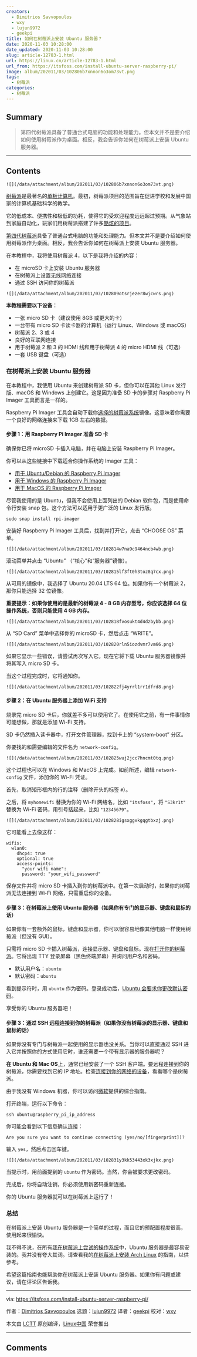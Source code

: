 ```yaml
---
creators:
  - Dimitrios Savvopoulos
  - wxy
  - lujun9972
  - geekpi
title: 如何在树莓派上安装 Ubuntu 服务器？
date: 2020-11-03 10:28:00
date_updated: 2020-11-03 10:28:00
slug: article-12783-1.html
url: https://linux.cn/article-12783-1.html
url_from: https://itsfoss.com/install-ubuntu-server-raspberry-pi/
image: album/202011/03/102806b7xnnon6o3om73vt.png
tags:
  - 树莓派
categories:
  - 树莓派
---
```


## Summary

> 第四代树莓派具备了普通台式电脑的功能和处理能力。但本文并不是要介绍如何使用树莓派作为桌面。相反，我会告诉你如何在树莓派上安装 Ubuntu 服务器。

***

<!-- more -->

## Contents

`![](/data/attachment/album/202011/03/102806b7xnnon6o3om73vt.png)`

[树莓派](https://www.raspberrypi.org/)是最著名的[单板计算机](https://itsfoss.com/raspberry-pi-alternatives/)。最初，树莓派项目的范围旨在促进学校和发展中国家的计算机基础科学的教学。

它的低成本、便携性和极低的功耗，使得它的受欢迎程度远远超过预期。从气象站到家庭自动化，玩家们用树莓派搭建了许多[酷炫的项目](https://itsfoss.com/raspberry-pi-projects/)。

[第四代树莓派](https://itsfoss.com/raspberry-pi-4/)具备了普通台式电脑的功能和处理能力。但本文并不是要介绍如何使用树莓派作为桌面。相反，我会告诉你如何在树莓派上安装 Ubuntu 服务器。

在本教程中，我将使用树莓派 4，以下是我将介绍的内容：

* 在 microSD 卡上安装 Ubuntu 服务器
* 在树莓派上设置无线网络连接
* 通过 SSH 访问你的树莓派

`![](/data/attachment/album/202011/03/102809otsrjezer8wjcwrs.png)`

**本教程需要以下设备**：

* 一张 micro SD 卡（建议使用 8GB 或更大的卡）
* 一台带有 micro SD 卡读卡器的计算机（运行 Linux、Windows 或 macOS）
* 树莓派 2、3 或 4
* 良好的互联网连接
* 用于树莓派 2 和 3 的 HDMI 线和用于树莓派 4 的 micro HDMI 线（可选）
* 一套 USB 键盘（可选）

### 在树莓派上安装 Ubuntu 服务器

在本教程中，我使用 Ubuntu 来创建树莓派 SD 卡，但你可以在其他 Linux 发行版、macOS 和 Windows 上创建它。这是因为准备 SD 卡的步骤对 Raspberry Pi Imager 工具而言是一样的。

Raspberry Pi Imager 工具会自动下载你[选择的树莓派系统](https://itsfoss.com/raspberry-pi-os/)镜像。这意味着你需要一个良好的网络连接来下载 1GB 左右的数据。

#### 步骤 1：用 Raspberry Pi Imager 准备 SD 卡

确保你已将 microSD 卡插入电脑，并在电脑上安装 Raspberry Pi Imager。

你可以从这些链接中下载适合你操作系统的 Imager 工具：

* [用于 Ubuntu/Debian 的 Raspberry Pi Imager](https://downloads.raspberrypi.org/imager/imager_amd64.deb)
* [用于 Windows 的 Raspberry Pi Imager](https://downloads.raspberrypi.org/imager/imager.exe)
* [用于 MacOS 的 Raspberry Pi Imager](https://downloads.raspberrypi.org/imager/imager.dmg)

尽管我使用的是 Ubuntu，但我不会使用上面列出的 Debian 软件包，而是使用命令行安装 snap 包。这个方法可以适用于更广泛的 Linux 发行版。

```shell
sudo snap install rpi-imager
```

安装好 Raspberry Pi Imager 工具后，找到并打开它，点击 “CHOOSE OS” 菜单。

`![](/data/attachment/album/202011/03/102814w7na9c9464ncb4wb.png)`

滚动菜单并点击 “Ubuntu” （“核心”和“服务器”镜像）。

`![](/data/attachment/album/202011/03/102815lf3ft0h3toz8q7cx.png)`

从可用的镜像中，我选择了 Ubuntu 20.04 LTS 64 位。如果你有一个树莓派 2，那你只能选择 32 位镜像。

**重要提示：如果你使用的是最新的树莓派 4 - 8 GB 内存型号，你应该选择 64 位操作系统，否则只能使用 4 GB 内存。**

`![](/data/attachment/album/202011/03/102818fvosukt4d4dzbybb.png)`

从 “SD Card” 菜单中选择你的 microSD 卡，然后点击 “WRITE”。

`![](/data/attachment/album/202011/03/102820rln5iozdvmr7vm66.png)`

如果它显示一些错误，请尝试再次写入它。现在它将下载 Ubuntu 服务器镜像并将其写入 micro SD 卡。

当这个过程完成时，它将通知你。

`![](/data/attachment/album/202011/03/102822fj4yrrl1rr1dfrd8.png)`

#### 步骤 2：在 Ubuntu 服务器上添加 WiFi 支持

烧录完 micro SD 卡后，你就差不多可以使用它了。在使用它之前，有一件事情你可能想做，那就是添加 Wi-Fi 支持。

SD 卡仍然插入读卡器中，打开文件管理器，找到卡上的 “system-boot” 分区。

你要找的和需要编辑的文件名为 `network-config`。

`![](/data/attachment/album/202011/03/102825wuj2jcc7hncmt0tq.png)`

这个过程也可以在 Windows 和 MacOS 上完成。如前所述，编辑 `network-config` 文件，添加你的 Wi-Fi 凭证。

首先，取消矩形框内的行的注释（删除开头的标签 `#`）。

之后，将 `myhomewifi` 替换为你的 Wi-Fi 网络名，比如 `"itsfoss"`，将 `"S3kr1t"` 替换为 Wi-Fi 密码，用引号括起来，比如 `"12345679"`。

`![](/data/attachment/album/202011/03/102828igsxggxkgqgtbxzj.png)`

它可能看上去像这样：

```shell
wifis:
  wlan0:
    dhcp4: true
    optional: true
    access-points:
      "your wifi name":
      password: "your_wifi_password"
```

保存文件并将 micro SD 卡插入到你的树莓派中。在第一次启动时，如果你的树莓派无法连接到 Wi-Fi 网络，只需重启你的设备。

#### 步骤 3：在树莓派上使用 Ubuntu 服务器（如果你有专门的显示器、键盘和鼠标的话）

如果你有一套额外的鼠标，键盘和显示器，你可以很容易地像其他电脑一样使用树莓派（但没有 GUI）。

只需将 micro SD 卡插入树莓派，连接显示器、键盘和鼠标。现在[打开你的树莓派](https://itsfoss.com/turn-on-raspberry-pi/)。它将出现 TTY 登录屏幕（黑色终端屏幕）并询问用户名和密码。

* 默认用户名：`ubuntu`
* 默认密码：`ubuntu`

看到提示符时，用 `ubuntu` 作为密码。登录成功后，[Ubuntu 会要求你更改默认密码](https://itsfoss.com/change-password-ubuntu/)。

享受你的 Ubuntu 服务器吧！

#### 步骤 3：通过 SSH 远程连接到你的树莓派（如果你没有树莓派的显示器、键盘和鼠标的话）

如果你没有专门与树莓派一起使用的显示器也没关系。当你可以直接通过 SSH 进入它并按照你的方式使用它时，谁还需要一个带有显示器的服务器呢？

**在 Ubuntu 和 Mac OS**上，通常已经安装了一个 SSH 客户端。要远程连接到你的树莓派，你需要找到它的 IP 地址。检查[连接到你的网络的设备](https://itsfoss.com/how-to-find-what-devices-are-connected-to-network-in-ubuntu/)，看看哪个是树莓派。

由于我没有 Windows 机器，你可以访问[微软](https://docs.microsoft.com/en-us/windows-server/administration/openssh/openssh_install_firstuse)提供的综合指南。

打开终端，运行以下命令：

```shell
ssh ubuntu@raspberry_pi_ip_address
```

你可能会看到以下信息确认连接：

```shell
Are you sure you want to continue connecting (yes/no/[fingerprint])?
```

输入 `yes`，然后点击回车键。

`![](/data/attachment/album/202011/03/102831y3kk53443xk3xjkx.png)`

当提示时，用前面提到的 `ubuntu` 作为密码。当然，你会被要求更改密码。

完成后，你将自动注销，你必须使用新密码重新连接。

你的 Ubuntu 服务器就可以在树莓派上运行了！

### 总结

在树莓派上安装 Ubuntu 服务器是一个简单的过程，而且它的预配置程度很高，使用起来很愉快。

我不得不说，在所有[我在树莓派上尝试的操作系统](https://itsfoss.com/raspberry-pi-os/)中，Ubuntu 服务器是最容易安装的。我并没有夸大其词。请查看我的[在树莓派上安装 Arch Linux](https://itsfoss.com/install-arch-raspberry-pi/) 的指南，以供参考。

希望这篇指南也能帮助你在树莓派上安装 Ubuntu 服务器。如果你有问题或建议，请在评论区告诉我。

---

via: <https://itsfoss.com/install-ubuntu-server-raspberry-pi/>

作者：[Dimitrios Savvopoulos](https://itsfoss.com/author/dimitrios/) 选题：[lujun9972](https://github.com/lujun9972) 译者：[geekpi](https://github.com/geekpi) 校对：[wxy](https://github.com/wxy)

本文由 [LCTT](https://github.com/LCTT/TranslateProject) 原创编译，[Linux中国](https://linux.cn/) 荣誉推出

***

## Comments
